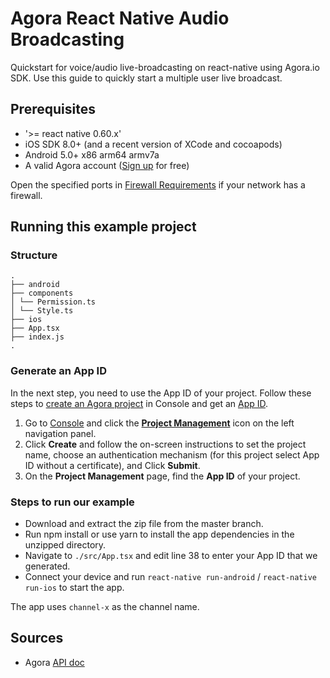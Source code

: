 # Agora React Native Audio Broadcasting

Quickstart for voice/audio live-broadcasting on react-native using Agora.io SDK.
Use this guide to quickly start a multiple user live broadcast.


## Prerequisites
* '>= react native 0.60.x'
* iOS SDK 8.0+ (and a recent version of XCode and cocoapods)
* Android 5.0+ x86 arm64 armv7a
* A valid Agora account ([Sign up](https://dashboard.agora.io/) for free)

<div class="alert note">Open the specified ports in <a href="https://docs.agora.io/cn/Agora%20Platform/firewall?platform=All%20Platforms">Firewall Requirements</a> if your network has a firewall.</div>

## Running this example project

### Structure

```
.
├── android
├── components
│ └── Permission.ts
│ └── Style.ts
├── ios
├── App.tsx
├── index.js
.
```

### Generate an App ID

In the next step, you need to use the App ID of your project. Follow these steps to [create an Agora project](https://docs.agora.io/en/Agora%20Platform/manage_projects?platform=All%20Platforms) in Console and get an [App ID](https://docs.agora.io/en/Agora%20Platform/terms?platform=All%20Platforms#a-nameappidaapp-id ).

1. Go to [Console](https://dashboard.agora.io/) and click the **[Project Management](https://dashboard.agora.io/projects)** icon on the left navigation panel. 
2. Click **Create** and follow the on-screen instructions to set the project name, choose an authentication mechanism (for this project select App ID without a certificate), and Click **Submit**. 
3. On the **Project Management** page, find the **App ID** of your project. 

### Steps to run our example

* Download and extract the zip file from the master branch.
* Run npm install or use yarn to install the app dependencies in the unzipped directory.
* Navigate to `./src/App.tsx` and edit line 38 to enter your App ID that we generated.
* Connect your device and run `react-native run-android` / `react-native run-ios` to start the app.

The app uses `channel-x` as the channel name.

## Sources
* Agora [API doc](https://docs.agora.io/en/)